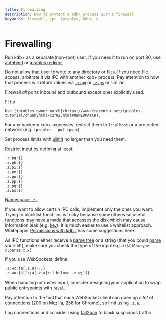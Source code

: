 ```yaml
---
title: Firewalling
description: How to protect a kdb+ process with a firewall
keywords: firewall, ipc, iptables, kdb+, q
---
```

# Firewalling





Run kdb+ as a separate (non-root) user. If you need it to run on port 80, use [authbind](https://en.wikipedia.org/wiki/Authbind) or [iptables redirect](https://www.frozentux.net/iptables-tutorial/chunkyhtml/x4529.html)

Do not allow that user to write to any directory or files. If you need file access, arbitrate it via IPC with another kdb+ process. Pay attention to how that process will return values via [`.z.pg`](../ref/dotz.md#zpg-get "get") or [`.z.ps`](../ref/dotz.md#zps-set "set") or similar.

Firewall _all_ ports inbound and outbound except ones explicitly used. 

!!! tip

    Use [iptables owner match](https://www.frozentux.net/iptables-tutorial/chunkyhtml/x2702.html#OWNERMATCH). 

For any backend kdb+ processes, restrict them to `localhost` or a protected network (e.g. `iptables --pol ipsec`)

Set process limits with [ulimit](http://tldp.org/LDP/solrhe/Securing-Optimizing-Linux-RH-Edition-v1.3/x4733.html) no larger than you need them.

Restrict input by defining at least:

```q
.z.pg:{}
.z.ph:{}
.z.pi:{}
.z.pm:{}
.z.po:{}
.z.pp:{}
.z.pq:{}
.z.ps:{}
```

<i class="far fa-hand-point-right"></i>
[Namespace `.z.`](../ref/dotz.md)

If you want to allow certain IPC calls, implement only the ones you want. Trying to blacklist functions is tricky because some otherwise useful functions may have a mode that accesses the disk which may cause information leak (e.g. [key](../ref/key.md)). It is much easier to use a whitelist approach. Whitepaper [Permissions with kdb+](../wp/permissions_with_kdb.pdf) has some suggestions here.

As IPC functions either receive a [parse tree](../basics/parsetrees.md) or a string (that you could [parse](../ref/parse.md) yourself), make sure you check the type of the input e.g. `x:$[10h=type x;parse x;x]`

If you use WebSockets, define:
```q
.z.wc:{a[.z.a]-:1}
.z.wo:{$[2<;a[.z.a]+:1;hclose .z.w;1]}
```

When handling untrusted input, consider designing your application to wrap public entrypoints with [`reval`](../ref/eval.md#reval).

Pay attention to the fact that each WebSocket client can open up a _lot_ of connections (200 on Mozilla, 256 for Chrome), so limit using [`.z.a`](../ref/dotz.md#za-ip-address "IP address").

Log connections and consider using [fail2ban](http://www.fail2ban.org/wiki/index.php/Main_Page) to block suspicious traffic.
